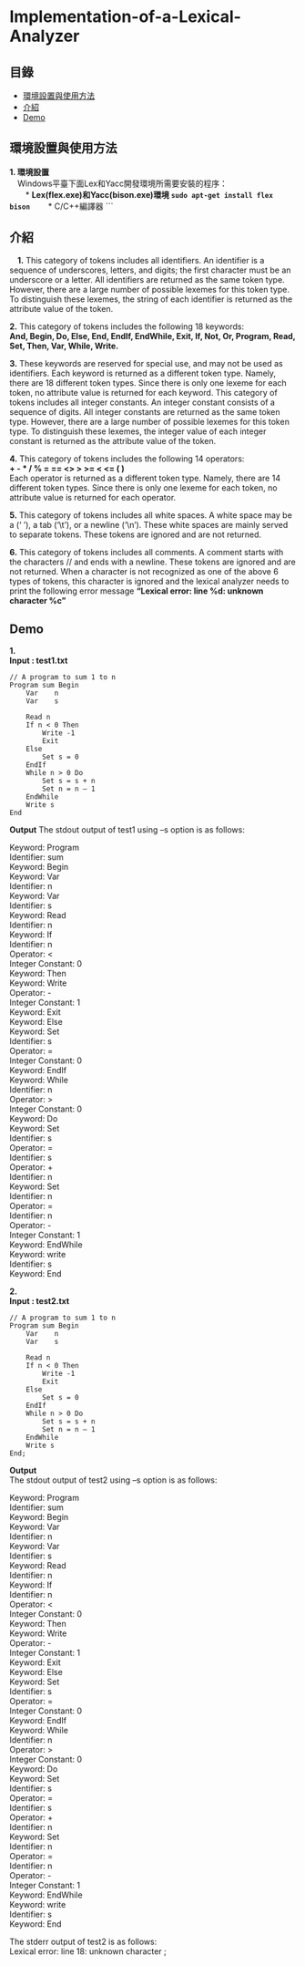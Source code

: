 # Implementation-of-a-Lexical-Analyzer
## 目錄
 - [環境設置與使用方法](#環境設置與使用方法)
 - [介紹](#介紹)
 - [Demo](#Demo)
## 環境設置與使用方法
**1. 環境設置**  
&emsp;Windows平臺下面Lex和Yacc開發環境所需要安裝的程序：  
&emsp;&emsp;* **Lex(flex.exe)和Yacc(bison.exe)環境 ```sudo apt-get install flex bison```**
&emsp;&emsp;* C/C++編譯器 ```

## 介紹
&emsp;**1.** This category of tokens includes all identifiers. An identifier is a sequence of underscores, letters, and digits; the first character must be an underscore or a letter. All identifiers are returned as the same token type. However, there are a large number of possible lexemes for this token type. To distinguish these lexemes, the string of each identifier is returned as the attribute value of the token.

**2.** This category of tokens includes the following 18 keywords:     
**And, Begin, Do, Else, End, EndIf, EndWhile, Exit, If, Not, Or, Program, Read, Set, Then, Var, While, Write.**  
        
**3.** These  keywords  are  reserved  for  special  use,  and  may  not  be  used  as identifiers. Each keyword is returned as a different token type. Namely, there are 18 different token types. Since there is only one lexeme for each token, no attribute value is returned for each keyword. This  category  of  tokens
includes  all  integer  constants.  An  integer  constant consists of a sequence of digits. All integer constants are returned as the same token  type.  However,  there  are  a  large  number  of  possible  lexemes  for  this token  type.  To  distinguish  these  lexemes,  the  integer  value  of  each  integer constant is returned as the attribute value of the token.

**4.** This category of tokens includes the following 14 operators:  
**+ - * / % = == <> > >= < <= ( )**  
Each  operator  is  returned  as  a  different  token  type.  Namely,  there  are  14 different  token  types.  Since  there  is  only  one  lexeme  for  each  token,  no attribute value is returned for each operator.

**5.** This  category  of  tokens  includes  all  white  spaces.  A  white  space  may  be  a  (‘ ’), a tab (‘\t’), or a newline (‘\n’). These white spaces are mainly served to separate tokens. These tokens are ignored and are not returned.

**6.** This  category  of  tokens  includes  all  comments.  A  comment  starts  with  the characters // and ends with a newline. These tokens are ignored and are not returned. When a character is not recognized as one of the above 6 types of tokens, this character is ignored and the lexical analyzer needs to print the following error message **“Lexical error: line %d: unknown character %c”**

## Demo
**1.**  
**Input : test1.txt**
``` 
// A program to sum 1 to n 
Program sum Begin 
    Var    n 
    Var    s 
 
    Read n 
    If n < 0 Then 
        Write -1 
        Exit 
    Else 
        Set s = 0 
    EndIf 
    While n > 0 Do 
        Set s = s + n 
        Set n = n – 1 
    EndWhile 
    Write s 
End
```
**Output**
The stdout output of test1 using –s option is as follows:  
 
Keyword: Program   
Identifier: sum   
Keyword: Begin   
Keyword: Var   
Identifier: n   
Keyword: Var   
Identifier: s   
Keyword: Read   
Identifier: n   
Keyword: If   
Identifier: n   
Operator: <   
Integer Constant: 0   
Keyword: Then   
Keyword: Write   
Operator: -  
Integer Constant: 1   
Keyword: Exit   
Keyword: Else   
Keyword: Set   
Identifier: s   
Operator: =   
Integer Constant: 0   
Keyword: EndIf  
Keyword: While   
Identifier: n   
Operator: >   
Integer Constant: 0   
Keyword: Do  
Keyword: Set   
Identifier: s   
Operator: =   
Identifier: s   
Operator: +   
Identifier: n   
Keyword: Set   
Identifier: n   
Operator: =   
Identifier: n   
Operator: -   
Integer Constant: 1   
Keyword: EndWhile   
Keyword: write   
Identifier: s   
Keyword: End  

**2.**  
**Input : test2.txt**  
```
// A program to sum 1 to n   
Program sum Begin   
    Var    n   
    Var    s   
    
    Read n   
    If n < 0 Then   
        Write -1   
        Exit   
    Else   
        Set s = 0   
    EndIf   
    While n > 0 Do   
        Set s = s + n   
        Set n = n – 1   
    EndWhile   
    Write s   
End;  
```  
**Output**  
The stdout output of test2 using –s option is as follows:   
 
Keyword: Program   
Identifier: sum   
Keyword: Begin   
Keyword: Var   
Identifier: n   
Keyword: Var   
Identifier: s   
Keyword: Read   
Identifier: n   
Keyword: If   
Identifier: n   
Operator: <   
Integer Constant: 0   
Keyword: Then   
Keyword: Write   
Operator: -    
Integer Constant: 1   
Keyword: Exit   
Keyword: Else   
Keyword: Set   
Identifier: s   
Operator: =   
Integer Constant: 0   
Keyword: EndIf  
Keyword: While  
Identifier: n  
Operator: >  
Integer Constant: 0  
Keyword: Do  
Keyword: Set  
Identifier: s  
Operator: =  
Identifier: s  
Operator: +  
Identifier: n  
Keyword: Set  
Identifier: n  
Operator: =  
Identifier: n  
Operator: -  
Integer Constant: 1  
Keyword: EndWhile  
Keyword: write  
Identifier: s  
Keyword: End  
 
The stderr output of test2 is as follows:  
Lexical error: line 18: unknown character ;  
